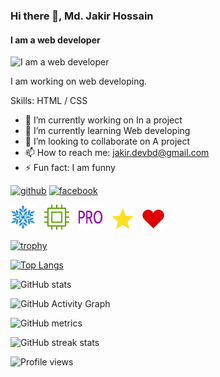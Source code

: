 ### Hi there 👋, Md. Jakir Hossain
#### I am a web developer
![I am a web developer](https://arturssmirnovs.github.io/github-profile-readme-generator/images/banner.png)

I am working on web developing.

Skills: HTML / CSS

- 🔭 I’m currently working on In a project 
- 🌱 I’m currently learning Web developing 
- 👯 I’m looking to collaborate on A project 
- 📫 How to reach me: jakir.devbd@gmail.com 
- ⚡ Fun fact: I am funny 


[<img src='https://cdn.jsdelivr.net/npm/simple-icons@3.0.1/icons/github.svg' alt='github' height='40'>](https://github.com/Jakirhossain80)  [<img src='https://cdn.jsdelivr.net/npm/simple-icons@3.0.1/icons/facebook.svg' alt='facebook' height='40'>](https://www.facebook.com/jakir.hossain.50364592)  

<a href='https://archiveprogram.github.com/'><img src='https://raw.githubusercontent.com/acervenky/animated-github-badges/master/assets/acbadge.gif' width='40' height='40'></a> <a href='https://docs.github.com/en/developers'><img src='https://raw.githubusercontent.com/acervenky/animated-github-badges/master/assets/devbadge.gif' width='40' height='40'></a> <a href='https://github.com/pricing'><img src='https://raw.githubusercontent.com/acervenky/animated-github-badges/master/assets/pro.gif' width='40' height='40'></a> <a href='https://stars.github.com/'><img src='https://raw.githubusercontent.com/acervenky/animated-github-badges/master/assets/starbadge.gif' width='35' height='35'></a> <a href='https://docs.github.com/en/github/supporting-the-open-source-community-with-github-sponsors'><img src='https://raw.githubusercontent.com/acervenky/animated-github-badges/master/assets/sponsorbadge.gif' width='35' height='35'></a> 

[![trophy](https://github-profile-trophy.vercel.app/?username=Jakirhossain80)](https://github.com/ryo-ma/github-profile-trophy)

[![Top Langs](https://github-readme-stats.vercel.app/api/top-langs/?username=Jakirhossain80)](https://github.com/anuraghazra/github-readme-stats)

![GitHub stats](https://github-readme-stats.vercel.app/api?username=Jakirhossain80&show_icons=true&count_private=true)  

![GitHub Activity Graph](https://activity-graph.herokuapp.com/graph?username=Jakirhossain80)  

![GitHub metrics](https://metrics.lecoq.io/Jakirhossain80)  

![GitHub streak stats](https://streak-stats.demolab.com/?user=Jakirhossain80)  

![Profile views](https://gpvc.arturio.dev/Jakirhossain80)  
